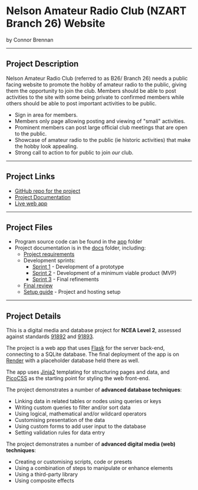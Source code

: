 # Nelson Amateur Radio Club (NZART Branch 26) Website

by Connor Brennan 


---

## Project Description

Nelson Amateur Radio Club (referred to as B26/ Branch 26) needs a public facing website to promote the hobby of amateur radio to the public, giving them the opportunity to join the club. Members should be able to post activities to the site with some being private to confirmed members while others should be able to post important activities to be public.

- Sign in area for members.
- Members only page allowing posting and viewing of "small" activities.
- Prominent members can post large official club meetings that are open to the public.
- Showcase of amateur radio to the public (ie historic activities) that make the hobby look appealing.
- Strong call to action to for public to join *our* club. 


---

## Project Links

- [GitHub repo for the project](https://github.com/waimea-chbrennan/branch26-website)
- [Project Documentation](https://waimea-chbrennan.github.io/branch26-website/)
- [Live web app](https://branch26-website.onrender.com)


---

## Project Files

- Program source code can be found in the [app](app/) folder
- Project documentation is in the [docs](docs/) folder, including:
   - [Project requirements](docs/0-requirements.md)
   - Development sprints:
      - [Sprint 1](docs/1-sprint-1-prototype.md) - Development of a prototype
      - [Sprint 2](docs/2-sprint-2-mvp.md) - Development of a minimum viable product (MVP)
      - [Sprint 3](docs/3-sprint-3-refinement.md) - Final refinements
   - [Final review](docs/4-review.md)
   - [Setup guide](docs/setup.md) - Project and hosting setup

---

## Project Details

This is a digital media and database project for **NCEA Level 2**, assessed against standards [91892](docs/as91892.pdf) and [91893](docs/as91892.pdf).

The project is a web app that uses [Flask](https://flask.palletsprojects.com) for the server back-end, connecting to a SQLite database. The final deployment of the app is on [Render](https://render.com/) with a placeholder database held there as well.

The app uses [Jinja2](https://jinja.palletsprojects.com/templates/) templating for structuring pages and data, and [PicoCSS](https://picocss.com/) as the starting point for styling the web front-end.

The project demonstrates a number of **advanced database techniques**:
- Linking data in related tables or nodes using queries or keys
- Writing custom queries to filter and/or sort data
- Using logical, mathematical and/or wildcard operators
- Customising presentation of the data
- Using custom forms to add user input to the database
- Setting validation rules for data entry

The project demonstrates a number of **advanced digital media (web) techniques**:
- Creating or customising scripts, code or presets
- Using a combination of steps to manipulate or enhance elements
- Using a third-party library
- Using composite effects



